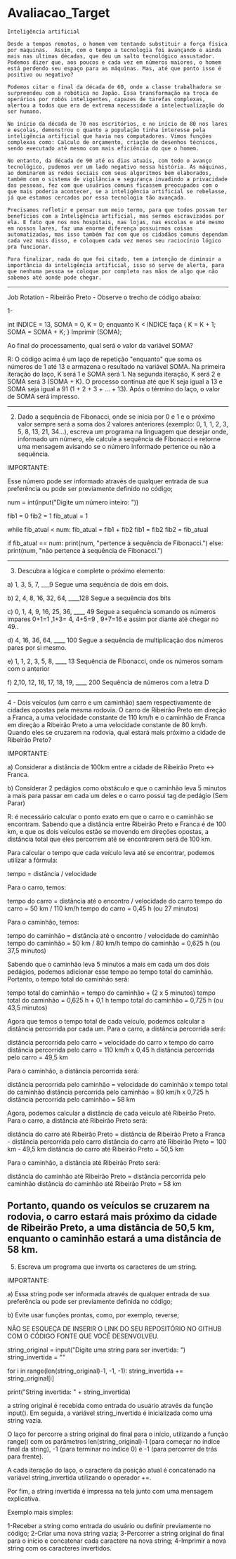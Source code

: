 # Avaliacao_Target

	Inteligência artificial

	Desde a tempos remotos, o homem vem tentando substituir a força física por maquinas.  Assim, com o tempo a tecnologia foi avançando e ainda mais nas ultimas décadas, que deu um salto tecnológico assustador. Podemos dizer que, aos poucos e cada vez em números maiores, o homem está perdendo seu espaço para as máquinas. Mas, até que ponto isso é positivo ou negativo? 
	
	Podemos citar o final da década de 60, onde a classe trabalhadora se surpreendeu com a robótica no Japão. Essa transformação na troca de operários por robôs inteligentes, capazes de tarefas complexas, alertou a todos que era de extrema necessidade a intelectualização do ser humano.

	No início da década de 70 nos escritórios, e no início de 80 nos lares e escolas, demonstrou o quanto a população tinha interesse pela inteligência artificial que havia nos computadores. Vimos funções complexas como: Calculo de orçamento, criação de desenhos técnicos, sendo executado até mesmo com mais eficiência do que o homem.

	No entanto, da década de 90 até os dias atuais, com todo o avanço tecnológico, pudemos ver um lado negativo nessa história. As máquinas, ao dominarem as redes sociais com seus algoritmos bem elaborados, também com o sistema de vigilância e segurança invadindo a privacidade das pessoas, fez com que usuários comuns ficassem preocupados com o que mais poderia acontecer, se a inteligência artificial se rebelasse, já que estamos cercados por essa tecnologia tão avançada.

	Precisamos refletir e pensar num meio termo, para que todos possam ter benefícios com a Inteligência artificial, mas sermos escravizados por ela. E fato que nos nos hospitais, nas lojas, nas escolas e até mesmo em nossos lares, faz uma enorme diferença possuirmos coisas automatizadas, mas isso também faz com que os cidadãos comuns dependam cada vez mais disso, e coloquem cada vez menos seu raciocínio lógico pra funcionar.

	Para finalizar, nada do que foi citado, tem a intenção de diminuir a importância da inteligência artificial, isso só serve de alerta, para que nenhuma pessoa se coloque por completo nas mãos de algo que não sabemos até aonde pode chegar.   

-----------------------------------------------------------------------------------------------------------------------------------------------------------------------

Job Rotation - Ribeirão Preto - Observe o trecho de código abaixo: 

1-

int INDICE = 13, SOMA = 0, K = 0; 
enquanto K < INDICE faça { K = K + 1; 
SOMA = SOMA + K; 
} 
Imprimir (SOMA);

Ao final do processamento, qual será o valor da variável SOMA?

R: O código acima é um laço de repetição "enquanto" que soma os números de 1 até 13 e armazena o resultado na variável SOMA. Na primeira iteração do laço, K será 1 e SOMA será 1. Na segunda iteração, K será 2 e SOMA será 3 (SOMA + K). O processo continua até que K seja igual a 13 e SOMA seja igual a 91 (1 + 2 + 3 + ... + 13). Após o término do laço, o valor de SOMA será impresso.

-----------------------------------------------------------------------------------------------------------------------------------------------------------------------
2) Dado a sequência de Fibonacci, onde se inicia por 0 e 1 e o próximo valor sempre será a soma dos 2 valores anteriores (exemplo: 0, 1, 1, 2, 3, 5, 8, 13, 21, 34...), escreva um programa na linguagem que desejar onde, informado um número, ele calcule a sequência de Fibonacci e retorne uma mensagem avisando se o número informado pertence ou não a sequência.

IMPORTANTE: 

Esse número pode ser informado através de qualquer entrada de sua preferência ou pode ser previamente definido no código;


num = int(input("Digite um número inteiro: "))

fib1 = 0
fib2 = 1
fib_atual = 1

while fib_atual < num:
    fib_atual = fib1 + fib2
    fib1 = fib2
    fib2 = fib_atual

if fib_atual == num:
    print(num, "pertence à sequência de Fibonacci.")
else:
    print(num, "não pertence à sequência de Fibonacci.")

-----------------------------------------------------------------------------------------------------------------------------------------------------------------------

3) Descubra a lógica e complete o próximo elemento: 

a) 1, 3, 5, 7, ___9   Segue uma sequência de dois em dois.

b) 2, 4, 8, 16, 32, 64, ____128   Segue a sequência dos bits

c) 0, 1, 4, 9, 16, 25, 36, ____  49  Segue a sequência somando os números impares 0+1=1 ,1+3= 4, 4+5=9 , 9+7=16 e assim por diante até chegar no 49..

d) 4, 16, 36, 64, ____  100  Segue a sequência de multiplicação dos números pares por si mesmo.

e) 1, 1, 2, 3, 5, 8, ____ 13    Sequência de Fibonacci, onde os números somam com o anterior

f) 2,10, 12, 16, 17, 18, 19, ____ 200 Sequência de números com a letra D

-----------------------------------------------------------------------------------------------------------------------------------------------------------------------

4 - Dois veículos (um carro e um caminhão) saem respectivamente de cidades opostas pela mesma rodovia. O carro de Ribeirão Preto em direção a Franca, a uma velocidade constante de 110 km/h e o caminhão de Franca em direção a Ribeirão Preto a uma velocidade constante de 80 km/h. Quando eles se cruzarem na rodovia, qual estará mais próximo a cidade de Ribeirão Preto? 

IMPORTANTE: 

a) Considerar a distância de 100km entre a cidade de Ribeirão Preto <-> Franca. 

b) Considerar 2 pedágios como obstáculo e que o caminhão leva 5 minutos a mais para passar em cada um deles e o carro possui tag de pedágio (Sem Parar)

R: é necessário calcular o ponto exato em que o carro e o caminhão se encontram. Sabendo que a distância entre Ribeirão Preto e Franca é de 100 km, e que os dois veículos estão se movendo em direções opostas, a distância total que eles percorrem até se encontrarem será de 100 km.

Para calcular o tempo que cada veículo leva até se encontrar, podemos utilizar a fórmula:

tempo = distância / velocidade

Para o carro, temos:

tempo do carro = distância até o encontro / velocidade do carro
tempo do carro = 50 km / 110 km/h
tempo do carro = 0,45 h (ou 27 minutos)

Para o caminhão, temos:

tempo do caminhão = distância até o encontro / velocidade do caminhão
tempo do caminhão = 50 km / 80 km/h
tempo do caminhão = 0,625 h (ou 37,5 minutos)

Sabendo que o caminhão leva 5 minutos a mais em cada um dos dois pedágios, podemos adicionar esse tempo ao tempo total do caminhão. Portanto, o tempo total do caminhão será:

tempo total do caminhão = tempo do caminhão + (2 x 5 minutos)
tempo total do caminhão = 0,625 h + 0,1 h
tempo total do caminhão = 0,725 h (ou 43,5 minutos)

Agora que temos o tempo total de cada veículo, podemos calcular a distância percorrida por cada um. Para o carro, a distância percorrida será:

distância percorrida pelo carro = velocidade do carro x tempo do carro
distância percorrida pelo carro = 110 km/h x 0,45 h
distância percorrida pelo carro = 49,5 km

Para o caminhão, a distância percorrida será:

distância percorrida pelo caminhão = velocidade do caminhão x tempo total do caminhão
distância percorrida pelo caminhão = 80 km/h x 0,725 h
distância percorrida pelo caminhão = 58 km

Agora, podemos calcular a distância de cada veículo até Ribeirão Preto. Para o carro, a distância até Ribeirão Preto será:

distância do carro até Ribeirão Preto = distância de Ribeirão Preto a Franca - distância percorrida pelo carro
distância do carro até Ribeirão Preto = 100 km - 49,5 km
distância do carro até Ribeirão Preto = 50,5 km

Para o caminhão, a distância até Ribeirão Preto será:

distância do caminhão até Ribeirão Preto = distância percorrida pelo caminhão
distância do caminhão até Ribeirão Preto = 58 km

Portanto, quando os veículos se cruzarem na rodovia, o carro estará mais próximo da cidade de Ribeirão Preto, a uma distância de 50,5 km, enquanto o caminhão estará a uma distância de 58 km.
-----------------------------------------------------------------------------------------------------------------------------------------------------------------------

5) Escreva um programa que inverta os caracteres de um string. 

IMPORTANTE: 

a) Essa string pode ser informada através de qualquer entrada de sua preferência ou pode ser previamente definida no código; 

b) Evite usar funções prontas, como, por exemplo, reverse; 

NÃO SE ESQUEÇA DE INSERIR O LINK DO SEU REPOSITÓRIO NO GITHUB COM O CÓDIGO FONTE QUE VOCÊ DESENVOLVEU.

string_original = input("Digite uma string para ser invertida: ")
string_invertida = ""

for i in range(len(string_original)-1, -1, -1):
    string_invertida += string_original[i]

print("String invertida: " + string_invertida)


a string original é recebida como entrada do usuário através da função input(). Em seguida, a variável string_invertida é inicializada como uma string vazia.

O laço for percorre a string original do final para o início, utilizando a função range() com os parâmetros len(string_original)-1 (para começar no índice final da string), -1 (para terminar no índice 0) e -1 (para percorrer de trás para frente).

A cada iteração do laço, o caractere da posição atual é concatenado na variável string_invertida utilizando o operador +=.

Por fim, a string invertida é impressa na tela junto com uma mensagem explicativa.

Exemplo mais simples:

1-Receber a string como entrada do usuário ou definir previamente no código;
2-Criar uma nova string vazia;
3-Percorrer a string original do final para o início e concatenar cada caractere na nova string;
4-Imprimir a nova string com os caracteres invertidos.


